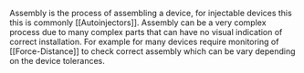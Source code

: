 Assembly is the process of assembling a device, for injectable devices this this is commonly [[Autoinjectors]]. Assembly can be a very complex process due to many complex parts that can have no visual indication of correct installation.
For example for many devices require monitoring of [[Force-Distance]] to check correct assembly which can be vary depending on the device tolerances.
